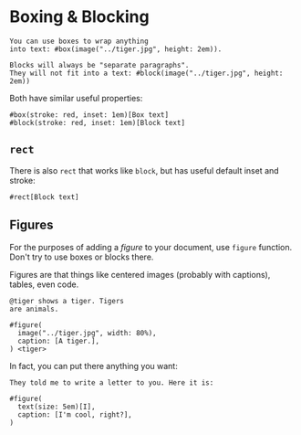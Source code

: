 # Boxing & Blocking
```typ
You can use boxes to wrap anything
into text: #box(image("../tiger.jpg", height: 2em)).

Blocks will always be "separate paragraphs".
They will not fit into a text: #block(image("../tiger.jpg", height: 2em))
```

Both have similar useful properties:
```typ
#box(stroke: red, inset: 1em)[Box text]
#block(stroke: red, inset: 1em)[Block text]
```

## `rect`
There is also `rect` that works like `block`, but has useful default inset and stroke:
```typ
#rect[Block text]
```

## Figures

For the purposes of adding a _figure_ to your document, use `figure` function. Don't try to use boxes or blocks there.

Figures are that things like centered images (probably with captions), tables, even code.


```typ
@tiger shows a tiger. Tigers
are animals.

#figure(
  image("../tiger.jpg", width: 80%),
  caption: [A tiger.],
) <tiger>
```

In fact, you can put there anything you want:

```typ
They told me to write a letter to you. Here it is:

#figure(
  text(size: 5em)[I],
  caption: [I'm cool, right?],
) 
```

